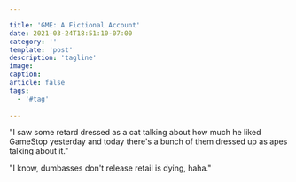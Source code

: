 ```yaml
---

title: 'GME: A Fictional Account'
date: 2021-03-24T18:51:10-07:00
category: ''
template: 'post'
description: 'tagline'
image: 
caption:
article: false
tags:
  - '#tag'
  
---
```


"I saw some retard dressed as a cat talking about how much he liked GameStop yesterday and today there's a bunch of them dressed up as apes talking about it."

"I know, dumbasses don't release retail is dying, haha."

